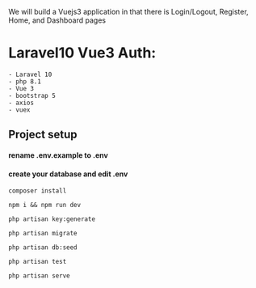 We will build a Vuejs3 application in that there is Login/Logout, Register, Home, and Dashboard pages



# Laravel10 Vue3 Auth:
    - Laravel 10
    - php 8.1
    - Vue 3
    - bootstrap 5
    - axios
    - vuex

## Project setup

#### rename .env.example to .env

#### create your database and edit .env  

```
composer install
```

```
npm i && npm run dev
```

```
php artisan key:generate
```

```
php artisan migrate
```

```
php artisan db:seed
```

```
php artisan test
```

```
php artisan serve
```
